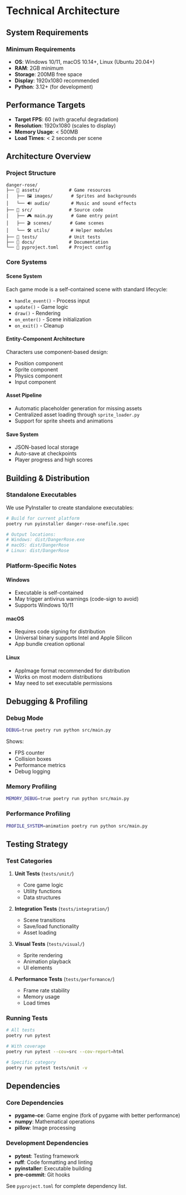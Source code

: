 # Technical Architecture

## System Requirements

### Minimum Requirements
- **OS**: Windows 10/11, macOS 10.14+, Linux (Ubuntu 20.04+)
- **RAM**: 2GB minimum
- **Storage**: 200MB free space
- **Display**: 1920x1080 recommended
- **Python**: 3.12+ (for development)

## Performance Targets
- **Target FPS**: 60 (with graceful degradation)
- **Resolution**: 1920x1080 (scales to display)
- **Memory Usage**: < 500MB
- **Load Times**: < 2 seconds per scene

## Architecture Overview

### Project Structure
```
danger-rose/
├── 📁 assets/           # Game resources
│   ├── 🖼️ images/       # Sprites and backgrounds
│   └── 🔊 audio/        # Music and sound effects
├── 📁 src/              # Source code
│   ├── 🎮 main.py       # Game entry point
│   ├── 🎬 scenes/       # Game scenes
│   └── 🛠️ utils/        # Helper modules
├── 📁 tests/            # Unit tests
├── 📁 docs/             # Documentation
└── 📄 pyproject.toml    # Project config
```

### Core Systems

#### Scene System
Each game mode is a self-contained scene with standard lifecycle:
- `handle_event()` - Process input
- `update()` - Game logic
- `draw()` - Rendering
- `on_enter()` - Scene initialization
- `on_exit()` - Cleanup

#### Entity-Component Architecture
Characters use component-based design:
- Position component
- Sprite component
- Physics component
- Input component

#### Asset Pipeline
- Automatic placeholder generation for missing assets
- Centralized asset loading through `sprite_loader.py`
- Support for sprite sheets and animations

#### Save System
- JSON-based local storage
- Auto-save at checkpoints
- Player progress and high scores

## Building & Distribution

### Standalone Executables
We use PyInstaller to create standalone executables:

```bash
# Build for current platform
poetry run pyinstaller danger-rose-onefile.spec

# Output locations:
# Windows: dist/DangerRose.exe
# macOS: dist/DangerRose
# Linux: dist/DangerRose
```

### Platform-Specific Notes

#### Windows
- Executable is self-contained
- May trigger antivirus warnings (code-sign to avoid)
- Supports Windows 10/11

#### macOS
- Requires code signing for distribution
- Universal binary supports Intel and Apple Silicon
- App bundle creation optional

#### Linux
- AppImage format recommended for distribution
- Works on most modern distributions
- May need to set executable permissions

## Debugging & Profiling

### Debug Mode
```bash
DEBUG=true poetry run python src/main.py
```

Shows:
- FPS counter
- Collision boxes
- Performance metrics
- Debug logging

### Memory Profiling
```bash
MEMORY_DEBUG=true poetry run python src/main.py
```

### Performance Profiling
```bash
PROFILE_SYSTEM=animation poetry run python src/main.py
```

## Testing Strategy

### Test Categories
1. **Unit Tests** (`tests/unit/`)
   - Core game logic
   - Utility functions
   - Data structures

2. **Integration Tests** (`tests/integration/`)
   - Scene transitions
   - Save/load functionality
   - Asset loading

3. **Visual Tests** (`tests/visual/`)
   - Sprite rendering
   - Animation playback
   - UI elements

4. **Performance Tests** (`tests/performance/`)
   - Frame rate stability
   - Memory usage
   - Load times

### Running Tests
```bash
# All tests
poetry run pytest

# With coverage
poetry run pytest --cov=src --cov-report=html

# Specific category
poetry run pytest tests/unit -v
```

## Dependencies

### Core Dependencies
- **pygame-ce**: Game engine (fork of pygame with better performance)
- **numpy**: Mathematical operations
- **pillow**: Image processing

### Development Dependencies
- **pytest**: Testing framework
- **ruff**: Code formatting and linting
- **pyinstaller**: Executable building
- **pre-commit**: Git hooks

See `pyproject.toml` for complete dependency list.